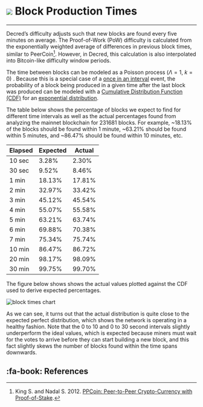 # <img class="dcr-icon" src="/img/dcr-icons/PoWMine.svg" /> Block Production Times 

---

Decred’s difficulty adjusts such that new blocks are found every five minutes on average. The Proof-of-Work (PoW) difficulty is calculated from the exponentially weighted average of differences in previous block times, similar to PeerCoin[^1]. However, in Decred, this calculation is also interpolated into Bitcoin-like difficulty window periods. 

The time between blocks can be modeled as a Poisson process ($\Lambda=1$, $k=0$) . Because this is a special case of a [once in an interval](https://en.wikipedia.org/wiki/Poisson_distribution#Once_in_an_interval_events:_The_special_case_of_%CE%BB_=_1_and_k_=_0) event, the probability of a block being produced in a given time after the last block was produced can be modeled with a [Cumulative Distribution Function (CDF)](https://en.wikipedia.org/wiki/Cumulative_distribution_function) for an [exponential distribution](https://en.wikipedia.org/wiki/Exponential_distribution). 

The table below shows the percentage of blocks we expect to find for different time intervals as well as the actual percentages found from analyzing the mainnet blockchain for 231681 blocks. For example, ~18.13% of the blocks should be found within 1 minute, ~63.21% should be found within 5 minutes, and ~86.47% should be found within 10 minutes, etc.

| Elapsed | Expected | Actual |
|---------|----------|--------|
| 10 sec  | 3.28%    | 2.30%  |
| 30 sec  | 9.52%    | 8.46%  |
| 1 min   | 18.13%   | 17.81% |
| 2 min   | 32.97%   | 33.42% |
| 3 min   | 45.12%   | 45.54% |
| 4 min   | 55.07%   | 55.58% |
| 5 min   | 63.21%   | 63.74% |
| 6 min   | 69.88%   | 70.38% |
| 7 min   | 75.34%   | 75.74% |
| 10 min  | 86.47%   | 86.72% |
| 20 min  | 98.17%   | 98.09% |
| 30 min  | 99.75%   | 99.70% |

The figure below shows shows the actual values plotted against the CDF used to derive expected percentages.

![block times chart](/img/block_times_chart.png)

As we can see, it turns out that the actual distribution is quite close to the expected perfect distribution, which shows the network is operating in a healthy fashion. Note that the 0 to 10 and 0 to 30 second intervals slightly underperform the ideal values, which is  expected because miners must wait for the votes to arrive before they can start building a new block, and this fact slightly skews the number of blocks found within the time spans downwards.


## :fa-book: References

[^1]: King S. and Nadal S. 2012. [PPCoin: Peer-to-Peer Crypto-Currency with Proof-of-Stake](https://decred.org/research/king2012.pdf).


